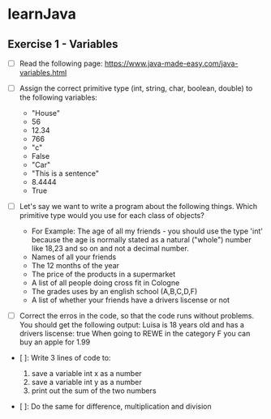 # learnJava

## Exercise 1 - Variables
- [ ] Read the following page: https://www.java-made-easy.com/java-variables.html
- [ ] Assign the correct primitive type (int, string, char, boolean, double) to the following variables:
	- "House" 
	- 56
	- 12.34
	- 766
	- "c" 
	- False
	- "Car" 
	- "This is a sentence" 
	- 8.4444
	- True

- [ ] Let's say we want to write a program about the following things. Which primitive type would you use for each class of objects?
	- For Example: The age of all my friends - you should use the type 'int' because the age is normally stated as a natural ("whole") number like 18,23 and so on and 
	  not a decimal number. 
	- Names of all your friends
	- The 12 months of the year
	- The price of the products in a supermarket
	- A list of all people doing cross fit in Cologne
	- The grades uses by an english school (A,B,C,D,F)
	- A list of whether your friends have a drivers liscense or not 

- [ ] Correct the erros in the code, so that the code runs without problems. You should get the following output:
Luisa is 18 years old and has a drivers liscense: true
When going to REWE in the category F you can buy an apple for 1.99

- [ ]: Write 3 lines of code to:
   1. save a variable int x as a number 
   2. save a variable int y as a number
   3. print out the sum of the two numbers 

- [ ]: Do the same for difference, multiplication and division
